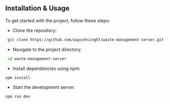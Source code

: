 ## Installation & Usage

To get started with the project, follow these steps:

- Clone the repository:

```bash
 git clone https://github.com/aayushsingh7/waste-management-server.git
```

- Navigate to the project directory:

```bash
 cd waste-management-server
```

- Install dependencies using npm:

```bash
npm install
```

- Start the development server:

```bash
npm run dev
```
